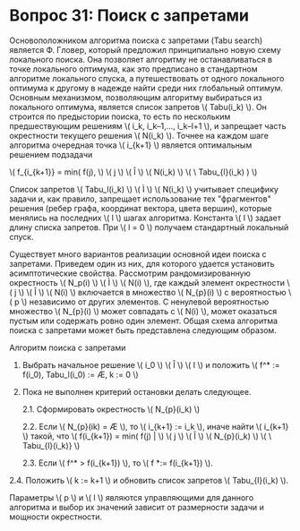 # Вопрос 31: Поиск с запретами

Основоположником алгоритма поиска с запретами (Tabu search) является Ф. Гловер, который предложил принципиально новую схему локального поиска. Она позволяет алгоритму не останавливаться в точке локального оптимума, как это предписано в стандартном алгоритме локального спуска, а путешествовать от одного локального оптимума к другому в надежде найти среди них глобальный оптимум. Основным механизмом, позволяющим алгоритму выбираться из локального оптимума, является список запретов \\( Tabu(i_k) \\). Он строится по предыстории поиска, то есть по нескольким предшествующим решениям \\( i_k, i_k–1,…, i_k–l+1 \\), и запрещает часть окрестности текущего решения \\( N(i_k) \\). Точнее на каждом шаге алгоритма очередная точка \\( i_{k+1} \\) является оптимальным решением подзадачи

\\( f_{i_{k+1}} = min( f(j), \\) \\( j \\) \\( Î \\) \\( N(i_k) \\) \\( \ Tabu_{l}(i_k) ) \\)

Список запретов \\( Tabu_l(i_k) \\) \\( Ì \\) \\( N(i_k) \\) учитывает специфику задачи и, как правило, запрещает использование тех "фрагментов" решения (ребер графа, координат вектора, цвета вершин), которые менялись на последних \\( l \\) шагах алгоритма. Константа \\( l \\) задает длину списка запретов. При \\( l = 0 \\) получаем стандартный локальный спуск.

Существует много вариантов реализации основной идеи поиска с запретами. Приведем один из них, для которого удается установить асимптотические свойства. Рассмотрим рандомизированную окрестность \\( N_p(i) \\) \\( Ì \\) \\( N(i) \\), где каждый элемент окрестности \\( j \\) \\( Î \\) \\( N(i) \\) включается в множество \\( N_{p}(i) \\) с вероятностью \\( p \\) независимо от других элементов. С ненулевой вероятностью множество \\( N_{p}(i) \\) может совпадать с \\( N(i) \\), может оказаться пустым или содержать ровно один элемент. Общая схема алгоритма поиска с запретами может быть представлена следующим образом.

Алгоритм поиска с запретами

1. Выбрать начальное решение \\( i_0 \\) \\( Î \\) \\( I \\) и положить
\\( f^* := f(i_0), Tabu_l(i_0) := Æ, k := 0 \\)

2. Пока не выполнен критерий остановки делать следующее.

    2.1. Сформировать окрестность \\( N_{p}(i_k) \\)

    2.2. Если \\( N_{p}(ik) = Æ \\), то \\( i_{k+1} := i_k \\), иначе найти \\( i_{k+1} \\) такой, что \\( f(i_{k+1}) = min( f(j) |  \\) \\( j \\) \\( Î \\) \\( N_{p}(i_k) \\) \\( \ Tabu_{l}(i_k)} \\)

    2.3. Если \\( f^* > f(i_{k+1}) \\), то \\( f *:= f(i_{k+1}) \\).

2.4. Положить \\( k := k+1 \\) и обновить список запретов \\( Tabu_{l}(i_k) \\).

Параметры \\( p \\) и \\( l \\) являются управляющими для данного алгоритма и выбор их значений зависит от размерности задачи и мощности окрестности.
